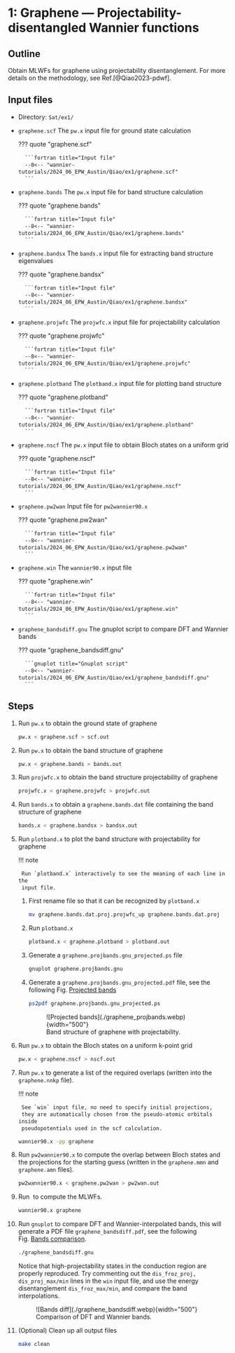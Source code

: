 # 1: Graphene — Projectability-disentangled Wannier functions

## Outline

Obtain MLWFs for graphene using projectability disentanglement. For more details
on the methodology, see Ref.[@Qiao2023-pdwf].

## Input files

- Directory: `Sat/ex1/`

- `graphene.scf` The `pw.x` input file for ground state calculation

    ??? quote "graphene.scf"

        ```fortran title="Input file"
        --8<-- "wannier-tutorials/2024_06_EPW_Austin/Qiao/ex1/graphene.scf"
        ```

- `graphene.bands` The `pw.x` input file for band structure calculation

    ??? quote "graphene.bands"

        ```fortran title="Input file"
        --8<-- "wannier-tutorials/2024_06_EPW_Austin/Qiao/ex1/graphene.bands"
        ```

- `graphene.bandsx` The `bands.x` input file for extracting band structure
    eigenvalues

    ??? quote "graphene.bandsx"

        ```fortran title="Input file"
        --8<-- "wannier-tutorials/2024_06_EPW_Austin/Qiao/ex1/graphene.bandsx"
        ```

- `graphene.projwfc` The `projwfc.x` input file for projectability calculation

    ??? quote "graphene.projwfc"

        ```fortran title="Input file"
        --8<-- "wannier-tutorials/2024_06_EPW_Austin/Qiao/ex1/graphene.projwfc"
        ```

- `graphene.plotband` The `plotband.x` input file for plotting
    band structure

    ??? quote "graphene.plotband"

        ```fortran title="Input file"
        --8<-- "wannier-tutorials/2024_06_EPW_Austin/Qiao/ex1/graphene.plotband"
        ```

- `graphene.nscf` The `pw.x` input file to obtain Bloch states on a
    uniform grid

    ??? quote "graphene.nscf"

        ```fortran title="Input file"
        --8<-- "wannier-tutorials/2024_06_EPW_Austin/Qiao/ex1/graphene.nscf"
        ```

- `graphene.pw2wan` Input file for `pw2wannier90.x`

    ??? quote "graphene.pw2wan"

        ```fortran title="Input file"
        --8<-- "wannier-tutorials/2024_06_EPW_Austin/Qiao/ex1/graphene.pw2wan"
        ```

- `graphene.win` The `wannier90.x` input file

    ??? quote "graphene.win"

        ```fortran title="Input file"
        --8<-- "wannier-tutorials/2024_06_EPW_Austin/Qiao/ex1/graphene.win"
        ```

- `graphene_bandsdiff.gnu` The gnuplot script to compare DFT and Wannier bands

    ??? quote "graphene_bandsdiff.gnu"

        ```gnuplot title="Gnuplot script"
        --8<-- "wannier-tutorials/2024_06_EPW_Austin/Qiao/ex1/graphene_bandsdiff.gnu"
        ```

## Steps

1. Run `pw.x` to obtain the ground state of graphene

    ```bash title="Terminal"
    pw.x < graphene.scf > scf.out
    ```

2. Run `pw.x` to obtain the band structure of graphene

    ```bash title="Terminal"
    pw.x < graphene.bands > bands.out
    ```

3. Run `projwfc.x` to obtain the band structure projectability of graphene

    ```bash title="Terminal"
    projwfc.x < graphene.projwfc > projwfc.out
    ```

4. Run `bands.x` to obtain a `graphene.bands.dat` file containing the
    band structure of graphene

    ```bash title="Terminal"
    bands.x < graphene.bandsx > bandsx.out
    ```

5. Run `plotband.x` to plot the band structure with projectability for
    graphene

    !!! note

        Run `plotband.x` interactively to see the meaning of each line in the
        input file.

    1. First rename file so that it can be recognized by `plotband.x`

        ```bash title="Terminal"
        mv graphene.bands.dat.proj.projwfc_up graphene.bands.dat.proj
        ```

    2. Run `plotband.x`

        ```bash title="Terminal"
        plotband.x < graphene.plotband > plotband.out
        ```

    3. Generate a `graphene.projbands.gnu_projected.ps` file

        ```bash title="Terminal"
        gnuplot graphene.projbands.gnu
        ```

    4. Generate a `graphene.projbands.gnu_projected.pdf` file, see the following
        Fig. [Projected bands](#fig:graphene_projbands)

        ```bash title="Terminal"
        ps2pdf graphene.projbands.gnu_projected.ps
        ```

        <figure markdown="span" id="fig:graphene_projbands">
        ![Projected bands](./graphene_projbands.webp){width="500"}
        <figcaption markdown="span">Band structure of graphene with projectability.
        </figcaption>
        </figure>

6. Run `pw.x` to obtain the Bloch states on a uniform k-point grid

    ```bash title="Terminal"
    pw.x < graphene.nscf > nscf.out
    ```

7. Run `pw.x` to generate a list of the required overlaps (written into the
    `graphene.nnkp` file).

    !!! note

        See `win` input file, no need to specify initial projections,
        they are automatically chosen from the pseudo-atomic orbitals inside
        pseudopotentials used in the scf calculation.

    ```bash title="Terminal"
    wannier90.x -pp graphene
    ```

8. Run `pw2wannier90.x` to compute the overlap between Bloch states and
    the projections for the starting guess (written in the
    `graphene.mmn` and `graphene.amn` files).

    ```bash title="Terminal"
    pw2wannier90.x < graphene.pw2wan > pw2wan.out
    ```

9. Run  to compute the MLWFs.

    ```bash title="Terminal"
    wannier90.x graphene
    ```

10. Run `gnuplot` to compare DFT and Wannier-interpolated bands, this
    will generate a PDF file `graphene_bandsdiff.pdf`, see the following
    Fig. [Bands comparison](#fig:graphene_bandsdiff).

    ```bash title="Terminal"
    ./graphene_bandsdiff.gnu
    ```

    Notice that high-projectability states in the conduction region are
    properly reproduced. Try commenting out the
    `dis_froz_proj, dis_proj_max/min` lines in the `win` input file, and
    use the energy disentanglement `dis_froz_max/min`, and compare the
    band interpolations.

    <figure markdown="span" id="fig:graphene_bandsdiff">
    ![Bands diff](./graphene_bandsdiff.webp){width="500"}
    <figcaption markdown="span">Comparison of DFT and Wannier bands.
    </figcaption>
    </figure>

11. (Optional) Clean up all output files

    ```bash title="Terminal"
    make clean
    ```
